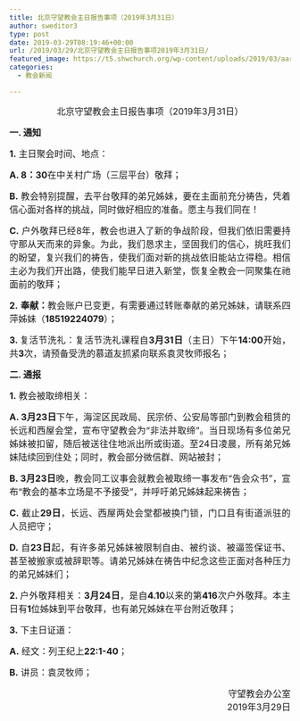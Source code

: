 ```yaml
---
title: 北京守望教会主日报告事项（2019年3月31日）
author: sweditor3
type: post
date: 2019-03-29T08:19:46+00:00
url: /2019/03/29/北京守望教会主日报告事项2019年3月31日/
featured_image: https://t5.shwchurch.org/wp-content/uploads/2019/03/aaron-burden-343933-unsplash-1000x288.jpg
categories:
  - 教会新闻

---
```

<p style="text-align: center;">
  <span style="font-size: 12pt;">北京守望教会主日报告事项（2019年3月31日）<!--more--></span>
</p>

**<span style="font-size: 12pt;">一. 通知</span>**

<p style="text-align: justify;">
  <span style="font-size: 12pt;"><strong>1.</strong> 主日聚会时间、地点：</span>
</p>

<p style="text-align: justify;">
  <span style="font-size: 12pt;"><strong>A. 8：30</strong>在中关村广场（三层平台）敬拜；</span>
</p>

<p style="text-align: justify;">
  <span style="font-size: 12pt;"><strong>B.</strong> 教会特别提醒，去平台敬拜的弟兄姊妹，要在主面前充分祷告，凭着信心面对各样的挑战，同时做好相应的准备。愿主与我们同在！</span>
</p>

<p style="text-align: justify;">
  <span style="font-size: 12pt;"><strong>C.</strong> 户外敬拜已经8年，教会也进入了新的争战阶段，但我们依旧需要持守那从天而来的异象。为此，我们恳求主，坚固我们的信心，挑旺我们的盼望，复兴我们的祷告，使我们面对新的挑战依旧能站立得稳。相信主必为我们开出路，使我们能早日进入新堂，恢复全教会一同聚集在祂面前的敬拜；</span>
</p>

<p style="text-align: justify;">
  <span style="font-size: 12pt;"><strong>2.</strong> <strong>奉献：</strong>教会账户已变更，有需要通过转账奉献的弟兄姊妹，请联系四萍姊妹（<strong>18519224079</strong>）；</span>
</p>

<p style="text-align: justify;">
  <span style="font-size: 12pt;"><strong>3. </strong>复活节洗礼：复活节洗礼课程自<strong>3月31日</strong>（主日）下午<strong>14:00</strong>开始，共<strong>3</strong>次，请预备受洗的慕道友抓紧向联系袁灵牧师报名；</span>
</p>

<p style="text-align: justify;">
  <strong><span style="font-size: 12pt;">二. 通报</span></strong>
</p>

<p style="text-align: justify;">
  <span style="font-size: 12pt;"><strong>1.</strong> 教会被取缔相关：</span>
</p>

<p style="text-align: justify;">
  <span style="font-size: 12pt;"><strong>A. 3月23日</strong>下午，海淀区民政局、民宗侨、公安局等部门到教会租赁的长远和西屋会堂，宣布守望教会为“非法并取缔”。当日现场有多位弟兄姊妹被扣留，随后被送往住地派出所或街道。至24日凌晨，所有弟兄姊妹陆续回到住处；同时，教会部分微信群、网站被封；</span>
</p>

<p style="text-align: justify;">
  <span style="font-size: 12pt;"><strong>B. 3月23日</strong>晚，教会同工议事会就教会被取缔一事发布“告会众书”，宣布“教会的基本立场是不予接受”，并呼吁弟兄姊妹起来祷告；</span>
</p>

<p style="text-align: justify;">
  <span style="font-size: 12pt;"><strong>C.</strong> 截止<strong>29日</strong>，长远、西屋两处会堂都被换门锁，门口且有街道派驻的人员把守；</span>
</p>

<p style="text-align: justify;">
  <span style="font-size: 12pt;"><strong>D.</strong> 自<strong>23日</strong>起，有许多弟兄姊妹被限制自由、被约谈、被逼签保证书、甚至被搬家或被辞职等。请弟兄姊妹在祷告中纪念这些正面对各种压力的弟兄姊妹们；</span>
</p>

<p style="text-align: justify;">
  <span style="font-size: 12pt;"><strong>2. </strong>户外敬拜相关：<strong>3月24日</strong>，是自<strong>4.10</strong>以来的第<strong>416</strong>次户外敬拜。本主日有<strong>1</strong>位姊妹到平台敬拜，也有弟兄姊妹在平台附近敬拜；</span>
</p>

<p style="text-align: justify;">
  <span style="font-size: 12pt;"><strong>3.</strong> 下主日证道：</span>
</p>

<p style="text-align: justify;">
  <span style="font-size: 12pt;"><strong>A.</strong> 经文：列王纪上<strong>22:1-40</strong>；</span>
</p>

<p style="text-align: justify;">
  <span style="font-size: 12pt;"><strong>B.</strong> 讲员：袁灵牧师；</span>
</p>

<p style="text-align: right;">
  <span style="font-size: 12pt;">守望教会办公室</span><br /> <span style="font-size: 12pt;">2019年3月29日</span>
</p>